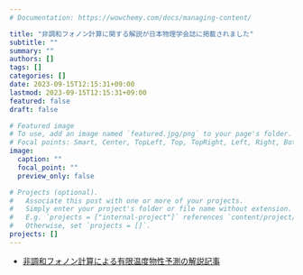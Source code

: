 ```yaml
---
# Documentation: https://wowchemy.com/docs/managing-content/

title: "非調和フォノン計算に関する解説が日本物理学会誌に掲載されました"
subtitle: ""
summary: ""
authors: []
tags: []
categories: []
date: 2023-09-15T12:15:31+09:00
lastmod: 2023-09-15T12:15:31+09:00
featured: false
draft: false

# Featured image
# To use, add an image named `featured.jpg/png` to your page's folder.
# Focal points: Smart, Center, TopLeft, Top, TopRight, Left, Right, BottomLeft, Bottom, BottomRight.
image:
  caption: ""
  focal_point: ""
  preview_only: false

# Projects (optional).
#   Associate this post with one or more of your projects.
#   Simply enter your project's folder or file name without extension.
#   E.g. `projects = ["internal-project"]` references `content/project/deep-learning/index.md`.
#   Otherwise, set `projects = []`.
projects: []
---
```


- <a href="https://www.jstage.jst.go.jp/article/butsuri/78/9/78_542/_article/-char/ja/" title="Link title">非調和フォノン計算による有限温度物性予測の解説記事</a>
